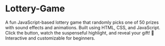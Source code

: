 # Lottery-Game
A fun JavaScript-based lottery game that randomly picks one of 50 prizes with sound effects and animations. Built using HTML, CSS, and JavaScript. Click the button, watch the suspenseful highlight, and reveal your gift! 🎁 Interactive and customizable for beginners.
